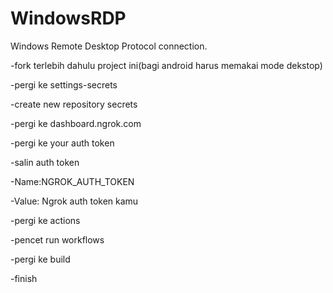 # WindowsRDP
Windows Remote Desktop Protocol connection.

-fork terlebih dahulu project ini(bagi android harus memakai mode dekstop) 

-pergi ke settings-secrets

-create new repository secrets

-pergi ke dashboard.ngrok.com

-pergi ke your auth token

-salin auth token


-Name:NGROK_AUTH_TOKEN

-Value: Ngrok auth token kamu

-pergi ke actions

-pencet run workflows

-pergi ke build

-finish
